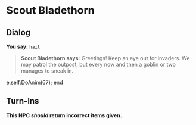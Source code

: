 # Scout Bladethorn


## Dialog

**You say:** `hail`



>**Scout Bladethorn says:** Greetings! Keep an eye out for invaders. We may patrol the outpost, but every now and then a goblin or two manages to sneak in.


e.self:DoAnim(67);
end



## Turn-Ins



**This NPC *should* return incorrect items given.**





